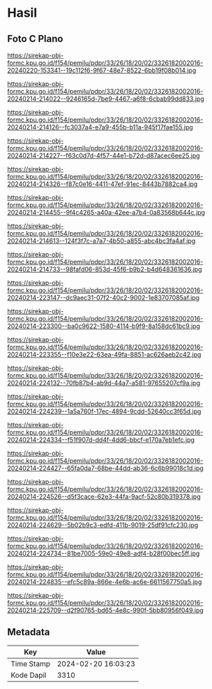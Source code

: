 # Hasil

## Foto C Plano

https://sirekap-obj-formc.kpu.go.id/f154/pemilu/pdpr/33/26/18/20/02/3326182002016-20240220-153341--19c112f6-9f67-48e7-8522-6bb19f08b014.jpg

https://sirekap-obj-formc.kpu.go.id/f154/pemilu/pdpr/33/26/18/20/02/3326182002016-20240214-214022--9246165d-7be9-4467-a6f8-6cbab99dd833.jpg

https://sirekap-obj-formc.kpu.go.id/f154/pemilu/pdpr/33/26/18/20/02/3326182002016-20240214-214126--fc3037a4-e7a9-455b-b11a-945f17fae155.jpg

https://sirekap-obj-formc.kpu.go.id/f154/pemilu/pdpr/33/26/18/20/02/3326182002016-20240214-214227--f63c0d7d-4f57-44e1-b72d-d87acec6ee25.jpg

https://sirekap-obj-formc.kpu.go.id/f154/pemilu/pdpr/33/26/18/20/02/3326182002016-20240214-214326--f87c0e16-4411-47ef-91ec-8443b7882ca4.jpg

https://sirekap-obj-formc.kpu.go.id/f154/pemilu/pdpr/33/26/18/20/02/3326182002016-20240214-214455--9f4c4265-a40a-42ee-a7b4-0a83568b644c.jpg

https://sirekap-obj-formc.kpu.go.id/f154/pemilu/pdpr/33/26/18/20/02/3326182002016-20240214-214613--124f3f7c-a7a7-4b50-a855-abc4bc3fa4af.jpg

https://sirekap-obj-formc.kpu.go.id/f154/pemilu/pdpr/33/26/18/20/02/3326182002016-20240214-214733--98fafd06-853d-45f6-b9b2-b4d648361636.jpg

https://sirekap-obj-formc.kpu.go.id/f154/pemilu/pdpr/33/26/18/20/02/3326182002016-20240214-223147--dc9aec31-07f2-40c2-9002-1e83707085af.jpg

https://sirekap-obj-formc.kpu.go.id/f154/pemilu/pdpr/33/26/18/20/02/3326182002016-20240214-223300--ba0c9622-1580-4114-b9f9-8a158dc61bc9.jpg

https://sirekap-obj-formc.kpu.go.id/f154/pemilu/pdpr/33/26/18/20/02/3326182002016-20240214-223355--f10e3e22-63ea-49fa-8851-ac626aeb2c42.jpg

https://sirekap-obj-formc.kpu.go.id/f154/pemilu/pdpr/33/26/18/20/02/3326182002016-20240214-224132--70fb87b4-ab9d-44a7-a581-97655207cf9a.jpg

https://sirekap-obj-formc.kpu.go.id/f154/pemilu/pdpr/33/26/18/20/02/3326182002016-20240214-224239--1a5a760f-17ec-4894-9cdd-52640cc3f65d.jpg

https://sirekap-obj-formc.kpu.go.id/f154/pemilu/pdpr/33/26/18/20/02/3326182002016-20240214-224334--f51f907d-dd4f-4dd6-bbcf-e170a7eb1efc.jpg

https://sirekap-obj-formc.kpu.go.id/f154/pemilu/pdpr/33/26/18/20/02/3326182002016-20240214-224427--65fa0da7-68be-44dd-ab36-6c6b99018c1d.jpg

https://sirekap-obj-formc.kpu.go.id/f154/pemilu/pdpr/33/26/18/20/02/3326182002016-20240214-224526--d5f3cace-62e3-44fa-9acf-52c80b319378.jpg

https://sirekap-obj-formc.kpu.go.id/f154/pemilu/pdpr/33/26/18/20/02/3326182002016-20240214-224629--5b02b9c3-edfd-411b-9019-25df91cfc230.jpg

https://sirekap-obj-formc.kpu.go.id/f154/pemilu/pdpr/33/26/18/20/02/3326182002016-20240214-224734--81be7005-59e0-49e8-adf4-b28f00bec5ff.jpg

https://sirekap-obj-formc.kpu.go.id/f154/pemilu/pdpr/33/26/18/20/02/3326182002016-20240214-224835--efc5c89a-866e-4e6b-ac6e-6611567750a5.jpg

https://sirekap-obj-formc.kpu.go.id/f154/pemilu/pdpr/33/26/18/20/02/3326182002016-20240214-225709--d2f90765-bd65-4e8c-990f-5bb80956f049.jpg


## Metadata

| Key        | Value               |
| ---------- | ------------------- |
| Time Stamp | 2024-02-20 16:03:23 |
| Kode Dapil | 3310                |



